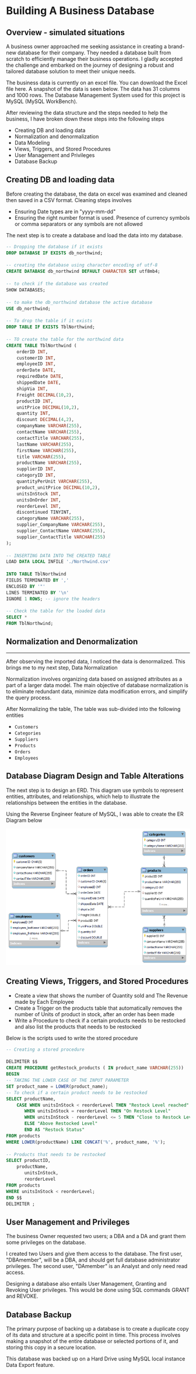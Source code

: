 # Building A Business Database
## Overview - simulated situations
A business owner approached me seeking assistance in creating a brand-new database for their company. They needed a database built from scratch to efficiently manage their business operations. I gladly accepted the challenge and embarked on the journey of designing a robust and tailored database solution to meet their unique needs.

The business data is currently on an excel file. You can download the Excel file here. A snapshot of the data is seen below. The data has 31 columns and 1000 rows. The Database Management System used for this project is MySQL (MySQL WorkBench).

After reviewing the data structure and the steps needed to help the business, I have broken down these steps into the following steps
- Creating DB and loading data
- Normalization and denormalization
- Data Modeling
- Views, Triggers, and Stored Procedures
- User Management and Privileges 
- Database Backup


## Creating DB and loading data
Before creating the database, the data on excel was examined and cleaned then saved in a CSV format.
Cleaning steps involves
- Ensuring Date types are in "yyyy-mm-dd"
- Ensuring the right number format is used. Presence of currency symbols or comma separators or any symbols are not allowed

The next step is to create a database and load the data into my database.

``` sql
-- Dropping the database if it exists 
DROP DATABASE IF EXISTS db_northwind;

-- creating the database using character encoding of utf-8
CREATE DATABASE db_northwind DEFAULT CHARACTER SET utf8mb4;

-- to check if the database was created 
SHOW DATABASES;

-- to make the db_northwind database the active database 
USE db_northwind;

-- To drop the table if it exists
DROP TABLE IF EXISTS TblNorthwind;

-- TO create the table for the northwind data
CREATE TABLE TblNorthwind (
    orderID INT,
    customerID INT,
    employeeID INT,
    orderDate DATE,
    requiredDate DATE,
    shippedDate DATE,
    shipVia INT,
    Freight DECIMAL(10,2),
    productID INT,
    unitPrice DECIMAL(10,2),
    quantity INT,
    discount DECIMAL(4,2),
    companyName VARCHAR(255),
    contactName VARCHAR(255),
    contactTitle VARCHAR(255),
    lastName VARCHAR(255),
    firstName VARCHAR(255),
    title VARCHAR(255),
    productName VARCHAR(255),
    supplierID INT,
    categoryID INT,
    quantityPerUnit VARCHAR(255),
    product_unitPrice DECIMAL(10,2),
    unitsInStock INT,
    unitsOnOrder INT,
    reorderLevel INT,
    discontinued TINYINT,
    categoryName VARCHAR(255),
    supplier_CompanyName VARCHAR(255),
    supplier_ContactName VARCHAR(255),
    supplier_ContactTitle VARCHAR(255)
);

-- INSERTING DATA INTO THE CREATED TABLE
LOAD DATA LOCAL INFILE './Northwind.csv' 

INTO TABLE TblNorthwind
FIELDS TERMINATED BY ','
ENCLOSED BY '"'
LINES TERMINATED BY '\n'
IGNORE 1 ROWS; -- ignore the headers

-- Check the table for the loaded data
SELECT *
FROM TblNorthwind;
```

## Normalization and Denormalization
---
After observing the imported data, I noticed the data is denormalized. This brings me to my next step, Data Normalization

Normalization involves organizing data based on assigned attributes as a part of a larger data model. The main objective of database normalization is to eliminate redundant data, minimize data modification errors, and simplify the query process.

After Normalizing the table, The table was sub-divided into the following entities
- `Customers`
- `Categories`
- `Suppliers`
- `Products`
- `Orders`
- `Employees`

## Database Diagram Design and Table Alterations
The next step is to design an ERD. This diagram use symbols to represent entities, attributes, and relationships, which help to illustrate the relationships between the entities in the database. 

Using the Reverse Engineer feature of MySQL, I was able to create the ER Diagram below

![Database Schema](./image_file/Database%20ERD%20Model.png)


## Creating Views, Triggers, and Stored Procedures

- Create a view that shows the number of Quantity sold and The Revenue made by Each Employee
- Create a Trigger on the products table that automatically removes the number of Units of product in stock, after an order has been made
- Write a Procedure to check if a certain products needs to be restocked and also list the products that needs to be restocked

Below is the scripts used to write the stored procedure

``` sql
-- Creating a stored procedure

DELIMITER $$
CREATE PROCEDURE getRestock_products ( IN product_name VARCHAR(255))
BEGIN
-- TAKING THE LOWER CASE OF THE INPUT PARAMETER
SET product_name = LOWER(product_name);
-- To check if a certain product needs to be restocked
SELECT productName,
    CASE WHEN unitsInStock < reorderLevel THEN "Restock Level reached"
       WHEN unitsInStock = reorderLevel THEN "On Restock Level"
       WHEN unitsInStock - reorderLevel <= 5 THEN "Close to Restock Level"
       ELSE "Above Restocked Level"
       END AS "Restock Status"
FROM products
WHERE LOWER(productName) LIKE CONCAT('%', product_name, '%');

-- Products that needs to be restocked
SELECT productID,
    productName,
       unitsInStock,
       reorderLevel
FROM products
WHERE unitsInStock < reorderLevel;
END $$
DELIMITER ;

```
## User Management and Privileges
The business Owner requested two users; a DBA and a DA and grant them some privileges on the database.

I created two Users and give them access to the database. The first user, "DBAmember", will be a DBA, and should get full database administrator privileges. The second user, "DAmember" is an Analyst and only need read access.

Designing a database also entails User Management, Granting and Revoking User privileges. This would be done using SQL commands GRANT and REVOKE.

## Database Backup
The primary purpose of backing up a database is to create a duplicate copy of its data and structure at a specific point in time. This process involves making a snapshot of the entire database or selected portions of it, and storing this copy in a secure location.

This database was backed up on a Hard Drive using MySQL local instance Data Export feature.
